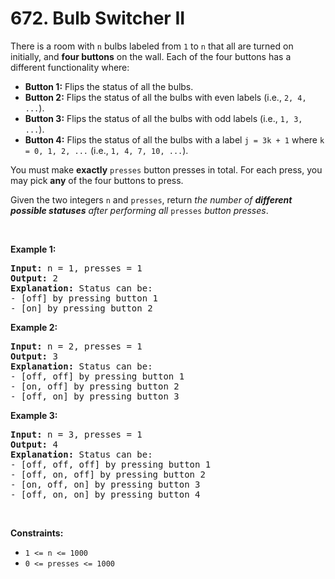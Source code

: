 # 672. Bulb Switcher II 

<p>There is a room with <code>n</code> bulbs labeled from <code>1</code> to <code>n</code> that all are turned on initially, and <strong>four buttons</strong> on the wall. Each of the four buttons has a different functionality where:</p>

<ul>
	<li><strong>Button 1:</strong> Flips the status of all the bulbs.</li>
	<li><strong>Button 2:</strong> Flips the status of all the bulbs with even labels (i.e., <code>2, 4, ...</code>).</li>
	<li><strong>Button 3:</strong> Flips the status of all the bulbs with odd labels (i.e., <code>1, 3, ...</code>).</li>
	<li><strong>Button 4:</strong> Flips the status of all the bulbs with a label <code>j = 3k + 1</code> where <code>k = 0, 1, 2, ...</code> (i.e., <code>1, 4, 7, 10, ...</code>).</li>
</ul>

<p>You must make <strong>exactly</strong> <code>presses</code> button presses in total. For each press, you may pick <strong>any</strong> of the four buttons to press.</p>

<p>Given the two integers <code>n</code> and <code>presses</code>, return <em>the number of <strong>different possible statuses</strong> after performing all </em><code>presses</code><em> button presses</em>.</p>

<p>&nbsp;</p>
<p><strong class="example">Example 1:</strong></p>

<pre>
<strong>Input:</strong> n = 1, presses = 1
<strong>Output:</strong> 2
<strong>Explanation:</strong> Status can be:
- [off] by pressing button 1
- [on] by pressing button 2
</pre>

<p><strong class="example">Example 2:</strong></p>

<pre>
<strong>Input:</strong> n = 2, presses = 1
<strong>Output:</strong> 3
<strong>Explanation:</strong> Status can be:
- [off, off] by pressing button 1
- [on, off] by pressing button 2
- [off, on] by pressing button 3
</pre>

<p><strong class="example">Example 3:</strong></p>

<pre>
<strong>Input:</strong> n = 3, presses = 1
<strong>Output:</strong> 4
<strong>Explanation:</strong> Status can be:
- [off, off, off] by pressing button 1
- [off, on, off] by pressing button 2
- [on, off, on] by pressing button 3
- [off, on, on] by pressing button 4
</pre>

<p>&nbsp;</p>
<p><strong>Constraints:</strong></p>

<ul>
	<li><code>1 &lt;= n &lt;= 1000</code></li>
	<li><code>0 &lt;= presses &lt;= 1000</code></li>
</ul>
